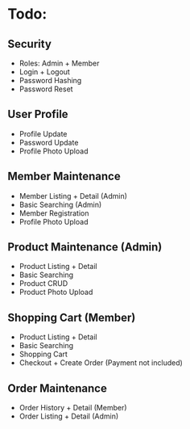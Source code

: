 # Todo:

## Security
- Roles: Admin + Member
- Login + Logout
- Password Hashing
- Password Reset

## User Profile
- Profile Update
- Password Update
- Profile Photo Upload

## Member Maintenance
- Member Listing + Detail (Admin)
- Basic Searching (Admin)
- Member Registration
- Profile Photo Upload

## Product Maintenance (Admin)
- Product Listing + Detail
- Basic Searching
- Product CRUD
- Product Photo Upload

## Shopping Cart (Member)
- Product Listing + Detail
- Basic Searching
- Shopping Cart
- Checkout + Create Order (Payment not included)

## Order Maintenance
- Order History + Detail (Member)
- Order Listing + Detail (Admin)